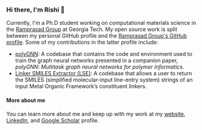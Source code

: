 ### Hi there, I'm Rishi 👋

Currently, I'm a Ph.D student working on computational materials science in the [Ramprasad Group](https://ramprasad.mse.gatech.edu/dr-ramprasad/) at Georgia Tech. My open source work is split between my personal GitHub profile and the [Ramprasad Group's GitHub profile](https://github.com/Ramprasad-Group). Some of my contributions in the latter profile include:
- [polyGNN](https://github.com/Ramprasad-Group/polygnn): A codebase that contains the code and environment used to train the graph neural networks presented in a companion paper, *polyGNN: Multitask graph neural networks for polymer informatics*.
- [Linker SMILES Extractor (LSE)](https://github.com/Ramprasad-Group/LSE): A codebase that allows a user to return the SMILES (simplified molecular-input line-entry system) strings of an input Metal Organic Framework’s constituent linkers.

#### More about me
You can learn more about me and keep up with my work at my [website](https://rishigurnani.wordpress.com/), [LinkedIn](https://www.linkedin.com/in/rishi-gurnani/), and [Google Scholar](https://scholar.google.com/citations?hl=en&user=C2Leh-oAAAAJ) profile.

<!--
**rishigurnani/rishigurnani** is a ✨ _special_ ✨ repository because its `README.md` (this file) appears on your GitHub profile.

Here are some ideas to get you started:

- 🔭 I’m currently working on ...
- 🌱 I’m currently learning ...
- 👯 I’m looking to collaborate on ...
- 🤔 I’m looking for help with ...
- 💬 Ask me about ...
- 📫 How to reach me: ...
- 😄 Pronouns: ...
- ⚡ Fun fact: ...
-->
